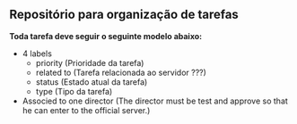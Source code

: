## Repositório para organização de tarefas

**Toda tarefa deve seguir o seguinte modelo abaixo:**
  - 4 labels
    - priority (Prioridade da tarefa)
    - related to (Tarefa relacionada ao servidor ???)
    - status (Estado atual da tarefa)
    - type (Tipo da tarefa)
  - Associed to one director (The director must be test and approve so that he can enter to the official server.)
